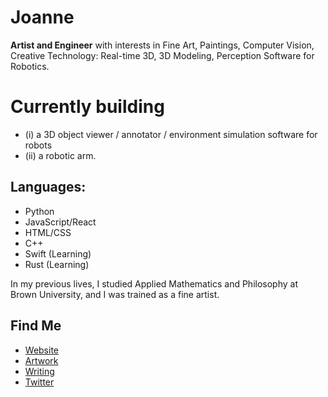# Joanne
**Artist and Engineer** with interests in Fine Art, Paintings, Computer Vision, Creative Technology: Real-time 3D, 3D Modeling, Perception Software for Robotics. 

# Currently building 
- (i) a 3D object viewer / annotator / environment simulation software for robots
- (ii) a robotic arm. 

## Languages:
- Python
- JavaScript/React
- HTML/CSS
- C++
- Swift (Learning)
- Rust (Learning) 

In my previous lives, I studied Applied Mathematics and Philosophy at Brown University, and I was trained as a fine artist. 

## Find Me
- <a href="https://limjungyoon.com/">Website</a>
- <a href="https://limjungyoon.com/art.html">Artwork</a>
- <a href="https://jungyoonlim.substack.com/">Writing</a>
- <a href="https://twitter.com/jungyoonlim">Twitter</a>
